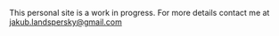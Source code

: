 This personal site is a work in progress. For more details contact me at jakub.landspersky@gmail.com
